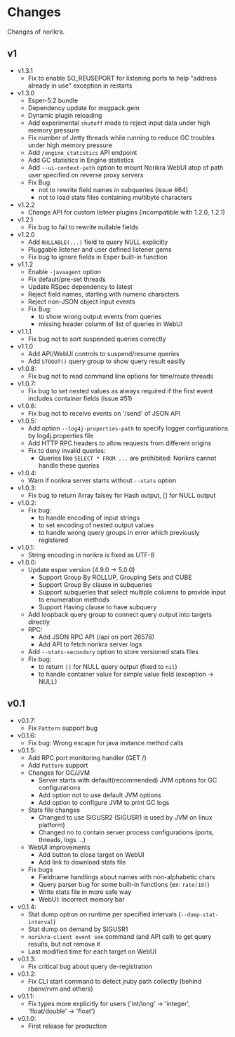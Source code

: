 # Changes

Changes of norikra.

## v1
* v1.3.1
  * Fix to enable SO_REUSEPORT for listening ports to help "address already in use" exception in restarts
* v1.3.0
  * Esper-5.2 bundle
  * Dependency update for msgpack.gem
  * Dynamic plugin reloading
  * Add experimental `shutoff` mode to reject input data under high memory pressure
  * Fix number of Jetty threads while running to reduce GC troubles under high memory pressure
  * Add `/engine_statistics` API endpoint
  * Add GC statistics in Engine statistics
  * Add `--ui-context-path` option to mount Norikra WebUI atop of path user specified on reverse proxy servers
  * Fix Bug:
    * not to rewrite field names in subqueries (issue #64)
    * not to load stats files containing multibyte characters
* v1.2.2
  * Change API for custom listner plugins (incompatible with 1.2.0, 1.2.1)
* v1.2.1
  * Fix bug to fail to rewrite nullable fields
* v1.2.0
  * Add `NULLABLE(...)` field to query NULL explicitly
  * Pluggable listener and user defined listener gems
  * Fix bug to ignore fields in Esper built-in function
* v1.1.2
  * Enable `-javaagent` option
  * Fix default/pre-set threads
  * Update RSpec dependency to latest
  * Reject field names, starting with numeric characters
  * Reject non-JSON object input events
  * Fix Bug:
    * to show wrong output events from queries
    * missing header column of list of queries in WebUI
* v1.1.1
  * Fix bug not to sort suspended queries correctly
* v1.1.0
  * Add API/WebUI controls to suspend/resume queries
  * Add `STDOUT()` query group to show query result easilly
* v1.0.8:
  * Fix bug not to read command line options for time/route threads
* v1.0.7:
  * Fix bug to set nested values as always required if the first event includes container fields (issue #51)
* v1.0.6:
  * Fix bug not to receive events on '/send' of JSON API
* v1.0.5:
  * Add option `--log4j-properties-path` to specify logger configurations by log4j.properties file
  * Add HTTP RPC headers to allow requests from different origins
  * Fix to deny invalid queries:
    * Queries like `SELECT * FROM ...` are prohibited: Norikra cannot handle these queries
* v1.0.4:
  * Warn if norikra server starts without `--stats` option
* v1.0.3:
  * Fix bug to return Array falsey for Hash output, [] for NULL output
* v1.0.2:
  * Fix bug:
    * to handle encoding of input strings
    * to set encoding of nested output values
    * to handle wrong query groups in error which previously registered
* v1.0.1:
  * String encoding in norikra is fixed as UTF-8
* v1.0.0:
  * Update esper version (4.9.0 -> 5.0.0)
    * Support Group By ROLLUP, Grouping Sets and CUBE
    * Support Group By clause in subqueries
    * Support subqueries that select multiple columns to provide input to enumeration methods
    * Support Having clause to have subquery
  * Add loopback query group to connect query output into targets directly
  * RPC:
    * Add JSON RPC API (/api on port 26578)
    * Add API to fetch norikra server logs
  * Add `--stats-secondary` option to store versioned stats files
  * Fix bug:
    * to return `[]` for NULL query output (fixed to `nil`)
    * to handle container value for simple value field (exception -> NULL)

## v0.1

* v0.1.7:
  * Fix `Pattern` support bug
* v0.1.6:
  * Fix bug: Wrong escape for java instance method calls
* v0.1.5:
  * Add RPC port monitoring handler (GET /)
  * Add `Pattern` support
  * Changes for GC/JVM
    * Server starts with default(recommended) JVM options for GC configurations
    * Add option not to use default JVM options
    * Add option to configure JVM to print GC logs
  * Stats file changes
    * Changed to use SIGUSR2 (SIGUSR1 is used by JVM on linux platform)
    * Changed no to contain server process configurations (ports, threads, logs ...)
  * WebUI improvements
    * Add button to close target on WebUI
    * Add link to download stats file
  * Fix bugs
    * Fieldname handlings about names with non-alphabetic chars
    * Query parser bug for some built-in functions (ex: `rate(10)`)
    * Write stats file in more safe way
    * WebUI: Incorrect memory bar
* v0.1.4:
  * Stat dump option on runtime per specified intervals (`--dump-stat-interval`)
  * Stat dump on demand by SIGUSR1
  * `norikra-client event see` command (and API call) to get query results, but not remove it
  * Last modified time for each target on WebUI
* v0.1.3:
  * Fix critical bug about query de-registration
* v0.1.2:
  * Fix CLI start command to detect jruby path collectly (behind rbenv/rvm and others)
* v0.1.1:
  * Fix types more explicitly for users ('int/long' -> 'integer', 'float/double' -> 'float')
* v0.1.0:
  * First release for production
